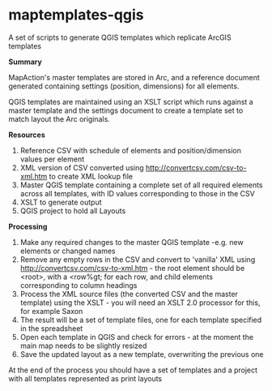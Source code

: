 # maptemplates-qgis
A set of scripts to generate QGIS templates which replicate ArcGIS templates

**Summary**

MapAction's master templates are stored in Arc, and a reference document generated containing settings (position, dimensions) for all elements.

QGIS templates are maintained using an XSLT script which runs against a master template and the settings document to create a template set to match layout the Arc originals.

**Resources**
1. Reference CSV with schedule of elements and position/dimension values per element
2. XML version of CSV converted using http://convertcsv.com/csv-to-xml.htm to create XML lookup file
3. Master QGIS template containing a complete set of all required elements across all templates, with ID values corresponding to those in the CSV
4. XSLT to generate output
5. QGIS project to hold all Layouts

**Processing**
1. Make any required changes to the master QGIS template -e.g. new elements or changed names
2. Remove any empty rows in the CSV and convert to 'vanilla' XML using http://convertcsv.com/csv-to-xml.htm - the root element should be &lt;root&gt;, with a &lt;row%gt; for each row, and child elements corresponding to column headings
3. Process the XML source files (the converted CSV and the master template) using the XSLT - you will need an XSLT 2.0 processor for this, for example Saxon
4. The result will be a set of template files, one for each template specified in the spreadsheet
5. Open each template in QGIS and check for errors - at the moment the main map needs to be slightly resized
6. Save the updated layout as a new template, overwriting the previous one
  
At the end of the process you should have a set of templates and a project with all templates represented as print layouts
